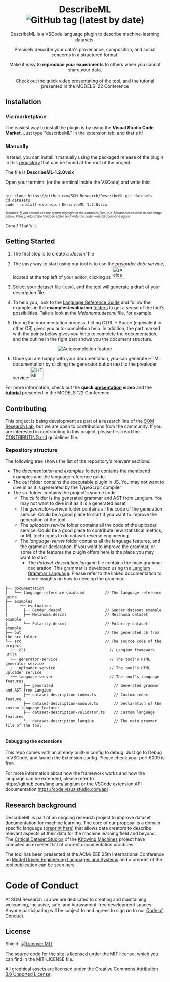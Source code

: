 <div align="center">

# DescribeML ![GitHub tag (latest by date)](https://img.shields.io/github/v/tag/SOM-Research/DescribeML?label=Version&style=for-the-badge)

DescribeML is a VSCode language plugin to describe machine-learning datasets. <br>

Precisely describe your data's provenance, composition, and social concerns in a structured format.


Make it easy to **reproduce your experiments** to others when you cannot share your data. <br>
<br>
Check out the quick video [presentating](https://www.youtube.com/watch?v=Bf3bhWB-UJY) of the tool, and the [tutorial](https://www.youtube.com/watch?v=1Of1qfuJKvY) presented in the MODELS '22 Conference

</div>

## Installation 

### Via marketplace

The easiest way to install the plugin is by using the **Visual Studio Code Market**. Just type "describeML" in the extension tab, and that's it!

### Manually

Instead, you can install it manually using the packaged release of the plugin in this [repository](https://github.com/SOM-Research/DescribeML) that can be found at the root of the project. 

The file is **DescribeML-1.2.0vsix**

Open your terminal (or the terminal inside the VSCode) and write this:

```

git clone https://github.com/SOM-Research/DescribeML.git datasets
cd datasets 
code --install-extension DescribeML-1.2.0vsix
```

<span style="font-size:0.7em;">*Troubles: If you cannot see the syntax highlight in the examples files (p.e. *Melanoma.descml*) as the image below. Please, reload the VSCode editor and write the code --install command again* </span>

Great! That's it.



## Getting Started

1) The first step is to create a *.descml* file

2) The easy way to start using our tool is to use the *preloader data service*,  located at the top left of your editor, clicking at: <img
  src="https://github.com/SOM-Research/DescribeML/blob/main/fileicons/cloud-computing.png?raw=true"
  alt="preloader service"
  title="Optional title"
  style="display: inline-block; margin: 0 auto; width: 40px">

3) Select your dataset file (*.csv*), and the tool will generate a draft of your description file.

4) To help you, look to the [Language Reference Guide](https://github.com/SOM-Research/DescribeML/blob/main/documentation/language-reference-guide.md) and follow the examples in the **examples/evaluation** [folders](https://github.com/SOM-Research/DescribeML/tree/main/examples/evaluation) to get a sense of the tool's possibilities. Take a look at the *Melanoma.descml* file, for example.
5) During the documentation process, hitting CTRL + Space (equivalent in other OS) gives you auto-completion help. In addition, the part marked with the points below gives you hints to complete the documentation, and the outline in the right part shows you the document structure.

<div align="center">

![Autocompletion feature](https://github.com/SOM-Research/DescribeML/blob/main/fileicons/Autcomplete.gif?raw=true)

</div>

6) Once you are happy with your documentation, you can generate HTML documentation by clicking the generator button next to the prealoder service: <img
  src="https://github.com/SOM-Research/DescribeML/blob/main/fileicons/html.png?raw=true"
  alt="HTML generator"
  title="Optional title"
  style="display: inline-block; margin: 0 auto; width: 40px">







For more information, check out the **quick [presentation](https://www.youtube.com/watch?v=Bf3bhWB-UJY) video** and the [**tutorial**](https://www.youtube.com/watch?v=1Of1qfuJKvY) presented in the MODELS '22 Conference




## Contributing

This project is being development as part of a research line of the [SOM Research Lab](https://som-research.github.io/), but we are open to contributions from the community. If you are interested in contributing to this project, please first read the [CONTRIBUTING.md](CONTRIBUTING.md) guidelines file.

### Repository structure

The following tree shows the list of the repository's relevant sections:

- The *documentation* and *examples* folders contains the mentioend examples and the language reference guide.
- The *out* folder contains the executable plugin in JS. You may not want to dive in as it is generated by the TypeScrpit compiler
- The *src* folder contains the project's source code
  - The *cli* folder is the generated grammar and AST from Langium. You may not want to dive in it as it is a generated asset
  - The *generator-service* folder contains all the code of the generation service. Could be a good place to start if you want to improve the generation of the tool.
  - The *uploader-service* folder contains all the code of the uploader service. Could be a good place to contribute new statistical metrics, or ML techniques to do dataset reverse engineering
  - The *language-server* folder contains all the language features, and the grammar declaration. If you want to improve the grammar, or some of the features the plugin offers here is the place you may want to start
    - The *dataset-description.langium* file contains the main grammar declaration. This grammar is developed using the [Langium Grammar Language](https://langium.org/docs/grammar-language/). Please refer to the linked documentation to more insights on how to develop the grammar.




```
├── documentation
│   └── language-reference-guide.md         // The language reference guide
├── examples
│     ├── evaluation
│       ├── Gender.descml                   // Gender dataset example
|       ├── Melanoma.descml                 // Melanoma dataset example
|       └── Polarity.descml                 // Polarity dataset example
├── out                                     // The generated JS from the src folder
└── src                                     // The source code of the project
  ├── cli                                     // Langium framework utils
  ├── generator-service                       // The tool's HTML generator service
  ├── uploader-service                        // The tool's HTML uploader service
  └── language-server                         // The tool's language features
        ├── generated                           // Generated grammar and AST from Langium
        ├── dataset-description-index.ts        // Custom index feature
        ├── dataset-description-module.ts       // Declaration of the custom language features
        ├── dataset-description-validator.ts    // Custom language features 
        └── dataset-description.langium         // The main grammar file of the tool
  
```




#### Debugging the extensions

This repo comes with an already built-in config to debug. Just go to Debug in VSCode, and launch the Extension config. Please check your port 6009 is free.
  
For more information about how the framework works and how the language can be extended, please refer to https://github.com/langium/langium or the VSCode extension API documentation https://code.visualstudio.com/api

## Research background

DescribeML is part of an ongoing research project to improve dataset documentation for machine learning. The core of our proposal is a domain-specific language ([preprint here](https://www.researchgate.net/publication/361836238_A_domain-specific_language_for_describing_machine_learning_datasets)) that allows data creators to describe relevant aspects of their data for the machine learning field and beyond. The [Critical Dataset Studios](https://knowingmachines.org/reading-list#dataset_documentation_practices) of the [Knowing Machines](https://knowingmachines.org) project have compiled an excellent list of current documentation practices.

The tool has been presented at the ACM/IEEE 25th International Conference on [Model Driven Engineering Languages and Systems](https://conf.researchr.org/home/models-2022) and a preprint of the tool publication can be seen [here](https://www.researchgate.net/publication/363256430_DescribeML_A_Tool_for_Describing_Machine_Learning_Datasets)



# Code of Conduct

At SOM Research Lab we are dedicated to creating and maintaining welcoming, inclusive, safe, and harassment-free development spaces. Anyone participating will be subject to and agrees to sign on to our [Code of Conduct](CODE_OF_CONDUCT.md).

## License

Shield: [![License: MIT](https://img.shields.io/badge/License-MIT-yellow.svg)](https://opensource.org/licenses/MIT)


The source code for the site is licensed under the MIT license, which you can find in the MIT-LICENSE file.

All graphical assets are licensed under the
[Creative Commons Attribution 3.0 Unported License](https://creativecommons.org/licenses/by/3.0/).
